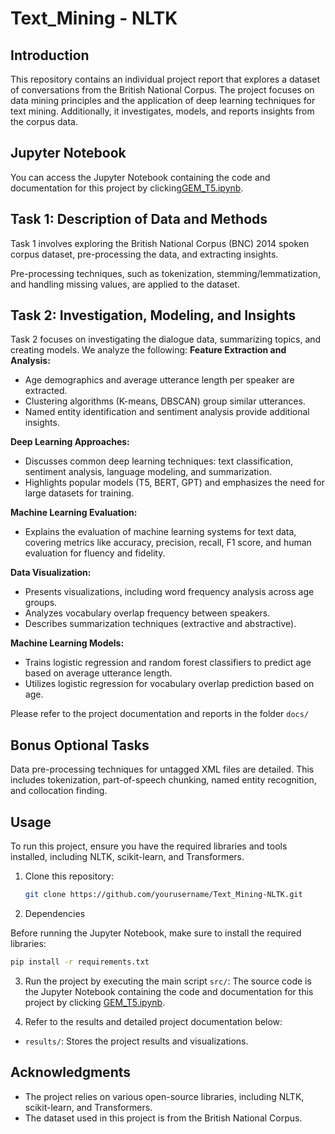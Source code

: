 # Text_Mining - NLTK

## Introduction

This repository contains an individual project report that explores a dataset of conversations from the British National Corpus. The project focuses on data mining principles and the application of deep learning techniques for text mining. Additionally, it investigates, models, and reports insights from the corpus data.

## Jupyter Notebook

You can access the Jupyter Notebook containing the code and documentation for this project by clicking[GEM_T5.ipynb](https://github.com/NikhilaRamisetti/Text_Mining-NLTK/blob/main/GEM_T5.ipynb).

## Task 1: Description of Data and Methods

Task 1 involves exploring the British National Corpus (BNC) 2014 spoken corpus dataset, pre-processing the data, and extracting insights. 

Pre-processing techniques, such as tokenization, stemming/lemmatization, and handling missing values, are applied to the dataset.

## Task 2: Investigation, Modeling, and Insights

Task 2 focuses on investigating the dialogue data, summarizing topics, and creating models. We analyze the following:
**Feature Extraction and Analysis:**
- Age demographics and average utterance length per speaker are extracted.
- Clustering algorithms (K-means, DBSCAN) group similar utterances.
- Named entity identification and sentiment analysis provide additional insights.

**Deep Learning Approaches:**
- Discusses common deep learning techniques: text classification, sentiment analysis, language modeling, and summarization.
- Highlights popular models (T5, BERT, GPT) and emphasizes the need for large datasets for training.

**Machine Learning Evaluation:**
- Explains the evaluation of machine learning systems for text data, covering metrics like accuracy, precision, recall, F1 score, and human evaluation for fluency and fidelity.

**Data Visualization:**
- Presents visualizations, including word frequency analysis across age groups.
- Analyzes vocabulary overlap frequency between speakers.
- Describes summarization techniques (extractive and abstractive).

**Machine Learning Models:**
- Trains logistic regression and random forest classifiers to predict age based on average utterance length.
- Utilizes logistic regression for vocabulary overlap prediction based on age.



Please refer to the project documentation and reports in the folder `docs/`


## Bonus Optional Tasks

Data pre-processing techniques for untagged XML files are detailed. This includes tokenization, part-of-speech chunking, named entity recognition, and collocation finding.


## Usage

To run this project, ensure you have the required libraries and tools installed, including NLTK, scikit-learn, and Transformers.

1. Clone this repository:
   ```bash
   git clone https://github.com/yourusername/Text_Mining-NLTK.git
   ```
2. Dependencies

Before running the Jupyter Notebook, make sure to install the required libraries:

```bash
pip install -r requirements.txt
```

3. Run the project by executing the main script
 `src/`: The source code is the Jupyter Notebook containing the code and documentation for this project by clicking [GEM_T5.ipynb](https://github.com/NikhilaRamisetti/Text_Mining-NLTK/blob/main/GEM_T5.ipynb).

4. Refer to the results and detailed project documentation below:
- `results/`: Stores the project results and visualizations.

## Acknowledgments

- The project relies on various open-source libraries, including NLTK, scikit-learn, and Transformers.
- The dataset used in this project is from the British National Corpus.
